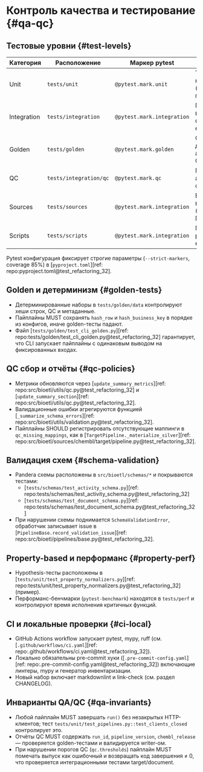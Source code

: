 # Контроль качества и тестирование {#qa-qc}

## Тестовые уровни {#test-levels}
| Категория | Расположение | Маркер pytest | Описание |
| --- | --- | --- | --- |
| Unit | `tests/unit` | `@pytest.mark.unit` | Тесты базовых компонентов (конфиги, логгер, пайплайны). |
| Integration | `tests/integration` | `@pytest.mark.integration` | Проверка взаимодействия стадий, включая enrichment. |
| Golden | `tests/golden` | `@pytest.mark.golden` | Сравнение детерминированных артефактов CSV/JSON. |
| QC | `tests/integration/qc` | `@pytest.mark.qc` | Проверка агрегаторов QC и отчётов. |
| Sources | `tests/sources` | `@pytest.mark.integration` | E2E проверки внешних клиентов (PubChem, Document). |
| Scripts | `tests/scripts` | `@pytest.mark.integration` | Проверка CLI-реестра и entrypoints. |

Pytest конфигурация фиксирует строгие параметры (`--strict-markers`, coverage 85%) в
[`pyproject.toml`][ref: repo:pyproject.toml@test_refactoring_32].

## Golden и детерминизм {#golden-tests}
- Детерминированные наборы в `tests/golden/data` контролируют хеши строк, QC и метаданные.
- Пайплайны MUST сохранять `hash_row` и `hash_business_key` в порядке из конфигов, иначе golden-тесты падают.
- Файл [`tests/golden/test_cli_golden.py`][ref: repo:tests/golden/test_cli_golden.py@test_refactoring_32]
  гарантирует, что CLI запускает пайплайны с одинаковым выводом на фиксированных входах.

## QC сбор и отчёты {#qc-policies}
- Метрики обновляются через
  [`update_summary_metrics`][ref: repo:src/bioetl/utils/qc.py@test_refactoring_32] и
  [`update_summary_section`][ref: repo:src/bioetl/utils/qc.py@test_refactoring_32].
- Валидационные ошибки агрегируются функцией
  [`_summarize_schema_errors`][ref: repo:src/bioetl/utils/validation.py@test_refactoring_32].
- Пайплайны SHOULD регистрировать отсутствующие маппинги в `qc_missing_mappings`, как в
  [`TargetPipeline._materialize_silver`][ref: repo:src/bioetl/sources/chembl/target/pipeline.py@test_refactoring_32].

## Валидация схем {#schema-validation}
- Pandera схемы расположены в `src/bioetl/schemas/*` и покрываются тестами:
  - [`tests/schemas/test_activity_schema.py`][ref: repo:tests/schemas/test_activity_schema.py@test_refactoring_32]
  - [`tests/schemas/test_document_schema.py`][ref: repo:tests/schemas/test_document_schema.py@test_refactoring_32]
- При нарушении схемы поднимается `SchemaValidationError`, обработчик записывает issue в
  [`PipelineBase.record_validation_issue`][ref: repo:src/bioetl/pipelines/base.py@test_refactoring_32].

## Property-based и перформанс {#property-perf}
- Hypothesis-тесты расположены в
  [`tests/unit/test_property_normalizers.py`][ref: repo:tests/unit/test_property_normalizers.py@test_refactoring_32] (пример).
- Перформанс-бенчмарки (`pytest-benchmark`) находятся в `tests/perf` и контролируют время
  исполнения критичных функций.

## CI и локальные проверки {#ci-local}
- GitHub Actions workflow запускает pytest, mypy, ruff (см.
  [`.github/workflows/ci.yaml`][ref: repo:.github/workflows/ci.yaml@test_refactoring_32]).
- Локально обязательны pre-commit хуки
  ([`.pre-commit-config.yaml`][ref: repo:.pre-commit-config.yaml@test_refactoring_32])
  включающие линтеры, mypy и генератор инвентаризации.
- Новый набор включает markdownlint и link-check (см. раздел CHANGELOG).

## Инварианты QA/QC {#qa-invariants}
- Любой пайплайн MUST завершать `run()` без незакрытых HTTP-клиентов;
  тест `tests/unit/test_pipelines.py::test_clients_closed` контролирует это.
- Отчёты QC MUST содержать `run_id`, `pipeline_version`, `chembl_release` —
  проверяется golden-тестами и валидируется writer-ом.
- При нарушении порогов QC (`qc.thresholds`) пайплайн MUST помечать выпуск как ошибочный
  и возвращать код завершения ≠ 0, что проверяется интеграционными тестами target/document.
